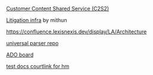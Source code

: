 [Customer Content Shared Service (C2S2)](https://confluence.lexisnexis.dev/pages/viewpage.action?pageId=570111578)

[Litigation infra](https://confluence.lexisnexis.dev/display/LA/Litigation+infra) by mithun

https://confluence.lexisnexis.dev/display/LA/Architecture

[universal parser repo](https://tfs-glo-lexisadvance.visualstudio.com/iLabs/_git/4086-transactional-upload-analyze?path=%2Fparser_service)

[ADO board](https://tfs-glo-lexisadvance.visualstudio.com/LexisNexis/_backlogs/backlog/DMS/Initiatives)

[test docs courtlink for hm](https://reedelsevier.sharepoint.com/sites/OG-LexisAI852/Shared%20Documents/Forms/AllItems.aspx?id=%2Fsites%2FOG%2DLexisAI852%2FShared%20Documents%2FUniversal%20Parser%2FCorpus%2F107k%5Fcourtlink%5Flit%5Fpdfs%2F10k%5Fcourtlink%5Flit%5Fpdfs%5Fhenchman&viewid=f2943d81%2D012d%2D4672%2D8f07%2De712d5b16e24&csf=1&web=1&e=3q8MPj&CID=923c9c4e%2Dbc23%2D4c74%2Db19b%2D7f01f5f29b03&FolderCTID=0x01200013452AD04249EF4390268423F0C2E701&ovuser=9274ee3f%2D9425%2D4109%2Da27f%2D9fb15c10675d%2Cbogaerts%40legal%2Eregn%2Enet&OR=Teams%2DHL&CT=1740653602393&clickparams=eyJBcHBOYW1lIjoiVGVhbXMtRGVza3RvcCIsIkFwcFZlcnNpb24iOiI1MC8yNDEyMDEwMDIxMiIsIkhhc0ZlZGVyYXRlZFVzZXIiOmZhbHNlfQ%3D%3D)
